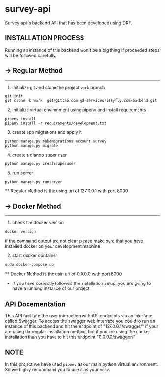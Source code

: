 # survey-api
Survey api is backend API that has been developed using DRF. 

## INSTALLATION PROCESS
Running an instance of this backend won't be a big thing if proceeded steps will be followed carefully.

## -> Regular Method
------------------------
1. initialize git and clone the project `work` branch
```
git init
git clone -b work  git@gitlab.com:gd-services/isayfly.com-backend.git
```
2. initialize virtual environment using pipenv and install requirements
```
pipenv install
pipenv install -r requirements/development.txt
```
3. create app migrations and apply it
```
python manage.py makemigrations account survey
python manage.py migrate
```
4. create a django super user
```
python manage.py createsuperuser
```
5. run server
```
python manage.py runserver
```

** Regular Method is the using uri of 127.0.0.1 with port 8000 

## -> Docker Method
------------------------
1. check the docker version
```
docker version
```
if the command output are not clear please make sure that you have installed docker on your development machine

2. start docker container
```
sudo docker-compose up
```

** Docker Method is the usin uri of 0.0.0.0 with port 8000 

* if you have correctly followed the installation setup, you are going to have a running instance of our project.

## API Docementation
This API facilitate the user interaction with API endpoints via an interface called Swagger.
To access the swagger web interface you could to run an instance of this backend and hit the endpoint of "127.0.0.1/swagger/" if your are using thr regular installation method, but if you are using the docker installation than you have to hit this endpoint "0.0.0.0/swagger/"

## **NOTE**

In this project we have used `pipenv` as our main python virtual environment. So we highly recommand you to use it as your `venv`.

